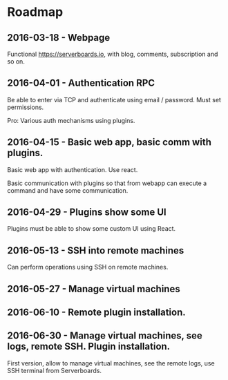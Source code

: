 # Roadmap

## 2016-03-18 - Webpage

Functional https://serverboards.io, with blog, comments, subscription and so on.

## 2016-04-01 - Authentication RPC

Be able to enter via TCP and authenticate using email / password. Must set
permissions.

Pro: Various auth mechanisms using plugins.

## 2016-04-15 - Basic web app, basic comm with plugins.

Basic web app with authentication. Use react.

Basic communication with plugins so that from webapp can execute a command
and have some communication.

## 2016-04-29 - Plugins show some UI

Plugins must be able to show some custom UI using React.

## 2016-05-13 - SSH into remote machines

Can perform operations using SSH on remote machines.

## 2016-05-27 - Manage virtual machines

## 2016-06-10 - Remote plugin installation.

## 2016-06-30 - Manage virtual machines, see logs, remote SSH. Plugin installation.

First version, allow to manage virtual machines, see the remote logs, use
SSH terminal from Serverboards.
